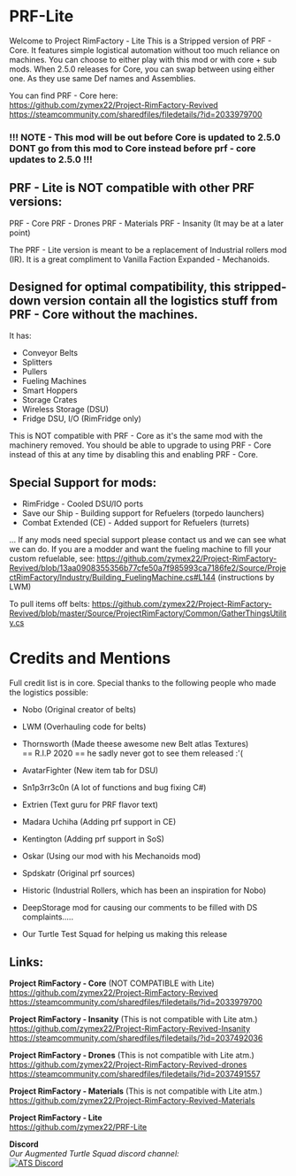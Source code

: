 # PRF-Lite
Welcome to Project RimFactory - Lite
This is a Stripped version of PRF - Core. It features simple logistical automation without too much reliance on machines.
You can choose to either play with this mod or with core + sub mods.
When 2.5.0 releases for Core, you can swap between using either one.
As they use same Def names and Assemblies.

You can find PRF - Core here:  
https://github.com/zymex22/Project-RimFactory-Revived  
https://steamcommunity.com/sharedfiles/filedetails/?id=2033979700  

 ### !!! NOTE - This mod will be out before Core is updated to 2.5.0 DONT go from this mod to Core instead before prf - core updates to 2.5.0 !!!
 ## PRF - Lite is NOT compatible with other PRF versions:
  PRF - Core
  PRF - Drones
  PRF - Materials
  PRF - Insanity
  (It may be at a later point)

 The PRF - Lite version is meant to be a replacement of Industrial rollers mod (IR).
 It is a great compliment to Vanilla Faction Expanded - Mechanoids.

## Designed for optimal compatibility, this stripped-down version contain all the logistics stuff from PRF - Core without the machines.
 It has:
 - Conveyor Belts
 - Splitters
 - Pullers
 - Fueling Machines
 - Smart Hoppers
 - Storage Crates
 - Wireless Storage (DSU)
 - Fridge DSU, I/O (RimFridge only)


 This is NOT compatible with PRF - Core as it's the same mod with the machinery removed.
 You should be able to upgrade to using PRF - Core instead of this at any time by
 disabling this and enabling PRF - Core.
 
 ## Special Support for mods:
 - RimFridge - Cooled DSU/IO ports
 - Save our Ship - Building support for Refuelers (torpedo launchers)
 - Combat Extended (CE) - Added support for Refuelers (turrets)

... If any mods need special support please contact us and we can see what we can do.
If you are a modder and want the fueling machine to fill your custom refuelable, see:
https://github.com/zymex22/Project-RimFactory-Revived/blob/13aa0908355356b77cfe50a7f985993ca7186fe2/Source/ProjectRimFactory/Industry/Building_FuelingMachine.cs#L144 (instructions by LWM)

To pull items off belts:
https://github.com/zymex22/Project-RimFactory-Revived/blob/master/Source/ProjectRimFactory/Common/GatherThingsUtility.cs
 
 # Credits and Mentions
Full credit list is in core.
Special thanks to the following people who made the logistics possible:

- Nobo (Original creator of belts)
- LWM (Overhauling code for belts)
- Thornsworth (Made theese awesome new Belt atlas Textures)  
== R.I.P 2020 == he sadly never got to see them released :'(
- AvatarFighter (New item tab for DSU)
- Sn1p3rr3c0n (A lot of functions and bug fixing C#)
- Extrien (Text guru for PRF flavor text)

- Madara Uchiha (Adding prf support in CE)
- Kentington (Adding prf support in SoS)
- Oskar (Using our mod with his Mechanoids mod)
- Spdskatr (Original prf sources)
- Historic (Industrial Rollers, which has been an inspiration for Nobo)  
  
- DeepStorage mod for causing our comments to be filled with DS complaints.....
- Our Turtle Test Squad for helping us making this release


## Links:
**Project RimFactory - Core** (NOT COMPATIBLE with Lite)  
https://github.com/zymex22/Project-RimFactory-Revived  
https://steamcommunity.com/sharedfiles/filedetails/?id=2033979700  
  
**Project RimFactory - Insanity** (This is not compatible with Lite atm.)  
https://github.com/zymex22/Project-RimFactory-Revived-Insanity 
https://steamcommunity.com/sharedfiles/filedetails/?id=2037492036  
  
**Project RimFactory - Drones** (This is not compatible with Lite atm.)  
https://github.com/zymex22/Project-RimFactory-Revived-drones  
https://steamcommunity.com/sharedfiles/filedetails/?id=2037491557  
  
**Project RimFactory - Materials** (This is not compatible with Lite atm.)  
https://github.com/zymex22/Project-RimFactory-Revived-Materials  
  
**Project RimFactory - Lite**  
https://github.com/zymex22/PRF-Lite  
  
**Discord**  
*Our Augmented Turtle Squad discord channel:*  
[![ATS Discord](https://imgur.com/x9KVZun.png)](https://discord.gg/QBr7Wby)
